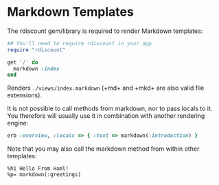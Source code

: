 # Markdown Templates

The rdiscount gem/library is required to render Markdown templates:

```ruby
## You'll need to require rdiscount in your app
require "rdiscount"

get '/' do
  markdown :index
end
```

Renders `./views/index.markdown` (+md+ and +mkd+ are also valid file
extensions).

It is not possible to call methods from markdown, nor to pass locals to it. You
therefore will usually use it in combination with another rendering engine:

```ruby
erb :overview, :locals => { :text => markdown(:introduction) }
```

Note that you may also call the markdown method from within other templates:

```haml
%h1 Hello From Haml!
%p= markdown(:greetings)
```
